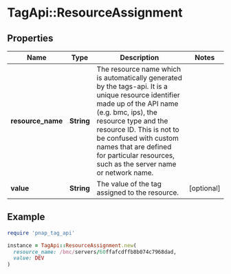 # TagApi::ResourceAssignment

## Properties

| Name | Type | Description | Notes |
| ---- | ---- | ----------- | ----- |
| **resource_name** | **String** | The resource name which is automatically generated by the tags-api. It is a unique resource identifier made up of the API name (e.g. bmc, ips), the resource type and the resource ID. This is not to be confused with custom names that are defined for particular resources, such as the server name or network name. |  |
| **value** | **String** | The value of the tag assigned to the resource. | [optional] |

## Example

```ruby
require 'pnap_tag_api'

instance = TagApi::ResourceAssignment.new(
  resource_name: /bmc/servers/60ffafcdffb8b074c7968dad,
  value: DEV
)
```

